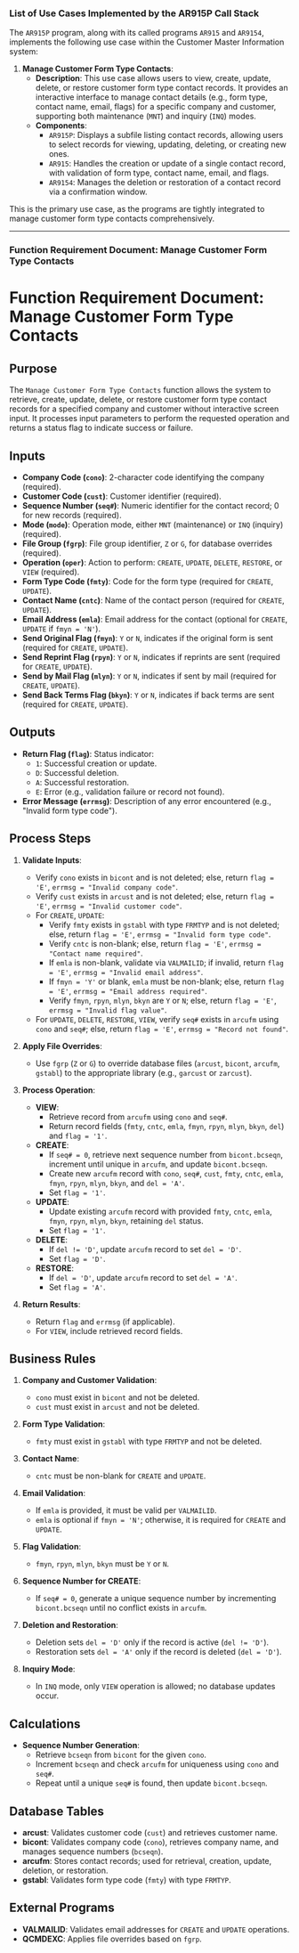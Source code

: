 ### List of Use Cases Implemented by the AR915P Call Stack

The `AR915P` program, along with its called programs `AR915` and `AR9154`, implements the following use case within the Customer Master Information system:

1. **Manage Customer Form Type Contacts**:
   - **Description**: This use case allows users to view, create, update, delete, or restore customer form type contact records. It provides an interactive interface to manage contact details (e.g., form type, contact name, email, flags) for a specific company and customer, supporting both maintenance (`MNT`) and inquiry (`INQ`) modes.
   - **Components**:
     - `AR915P`: Displays a subfile listing contact records, allowing users to select records for viewing, updating, deleting, or creating new ones.
     - `AR915`: Handles the creation or update of a single contact record, with validation of form type, contact name, email, and flags.
     - `AR9154`: Manages the deletion or restoration of a contact record via a confirmation window.

This is the primary use case, as the programs are tightly integrated to manage customer form type contacts comprehensively.

---

### Function Requirement Document: Manage Customer Form Type Contacts



# Function Requirement Document: Manage Customer Form Type Contacts

## Purpose
The `Manage Customer Form Type Contacts` function allows the system to retrieve, create, update, delete, or restore customer form type contact records for a specified company and customer without interactive screen input. It processes input parameters to perform the requested operation and returns a status flag to indicate success or failure.

## Inputs
- **Company Code (`cono`)**: 2-character code identifying the company (required).
- **Customer Code (`cust`)**: Customer identifier (required).
- **Sequence Number (`seq#`)**: Numeric identifier for the contact record; 0 for new records (required).
- **Mode (`mode`)**: Operation mode, either `MNT` (maintenance) or `INQ` (inquiry) (required).
- **File Group (`fgrp`)**: File group identifier, `Z` or `G`, for database overrides (required).
- **Operation (`oper`)**: Action to perform: `CREATE`, `UPDATE`, `DELETE`, `RESTORE`, or `VIEW` (required).
- **Form Type Code (`fmty`)**: Code for the form type (required for `CREATE`, `UPDATE`).
- **Contact Name (`cntc`)**: Name of the contact person (required for `CREATE`, `UPDATE`).
- **Email Address (`emla`)**: Email address for the contact (optional for `CREATE`, `UPDATE` if `fmyn = 'N'`).
- **Send Original Flag (`fmyn`)**: `Y` or `N`, indicates if the original form is sent (required for `CREATE`, `UPDATE`).
- **Send Reprint Flag (`rpyn`)**: `Y` or `N`, indicates if reprints are sent (required for `CREATE`, `UPDATE`).
- **Send by Mail Flag (`mlyn`)**: `Y` or `N`, indicates if sent by mail (required for `CREATE`, `UPDATE`).
- **Send Back Terms Flag (`bkyn`)**: `Y` or `N`, indicates if back terms are sent (required for `CREATE`, `UPDATE`).

## Outputs
- **Return Flag (`flag`)**: Status indicator:
  - `1`: Successful creation or update.
  - `D`: Successful deletion.
  - `A`: Successful restoration.
  - `E`: Error (e.g., validation failure or record not found).
- **Error Message (`errmsg`)**: Description of any error encountered (e.g., "Invalid form type code").

## Process Steps
1. **Validate Inputs**:
   - Verify `cono` exists in `bicont` and is not deleted; else, return `flag = 'E'`, `errmsg = "Invalid company code"`.
   - Verify `cust` exists in `arcust` and is not deleted; else, return `flag = 'E'`, `errmsg = "Invalid customer code"`.
   - For `CREATE`, `UPDATE`:
     - Verify `fmty` exists in `gstabl` with type `FRMTYP` and is not deleted; else, return `flag = 'E'`, `errmsg = "Invalid form type code"`.
     - Verify `cntc` is non-blank; else, return `flag = 'E'`, `errmsg = "Contact name required"`.
     - If `emla` is non-blank, validate via `VALMAILID`; if invalid, return `flag = 'E'`, `errmsg = "Invalid email address"`.
     - If `fmyn = 'Y'` or blank, `emla` must be non-blank; else, return `flag = 'E'`, `errmsg = "Email address required"`.
     - Verify `fmyn`, `rpyn`, `mlyn`, `bkyn` are `Y` or `N`; else, return `flag = 'E'`, `errmsg = "Invalid flag value"`.
   - For `UPDATE`, `DELETE`, `RESTORE`, `VIEW`, verify `seq#` exists in `arcufm` using `cono` and `seq#`; else, return `flag = 'E'`, `errmsg = "Record not found"`.

2. **Apply File Overrides**:
   - Use `fgrp` (`Z` or `G`) to override database files (`arcust`, `bicont`, `arcufm`, `gstabl`) to the appropriate library (e.g., `garcust` or `zarcust`).

3. **Process Operation**:
   - **VIEW**:
     - Retrieve record from `arcufm` using `cono` and `seq#`.
     - Return record fields (`fmty`, `cntc`, `emla`, `fmyn`, `rpyn`, `mlyn`, `bkyn`, `del`) and `flag = '1'`.
   - **CREATE**:
     - If `seq# = 0`, retrieve next sequence number from `bicont.bcseqn`, increment until unique in `arcufm`, and update `bicont.bcseqn`.
     - Create new `arcufm` record with `cono`, `seq#`, `cust`, `fmty`, `cntc`, `emla`, `fmyn`, `rpyn`, `mlyn`, `bkyn`, and `del = 'A'`.
     - Set `flag = '1'`.
   - **UPDATE**:
     - Update existing `arcufm` record with provided `fmty`, `cntc`, `emla`, `fmyn`, `rpyn`, `mlyn`, `bkyn`, retaining `del` status.
     - Set `flag = '1'`.
   - **DELETE**:
     - If `del != 'D'`, update `arcufm` record to set `del = 'D'`.
     - Set `flag = 'D'`.
   - **RESTORE**:
     - If `del = 'D'`, update `arcufm` record to set `del = 'A'`.
     - Set `flag = 'A'`.

4. **Return Results**:
   - Return `flag` and `errmsg` (if applicable).
   - For `VIEW`, include retrieved record fields.

## Business Rules
1. **Company and Customer Validation**:
   - `cono` must exist in `bicont` and not be deleted.
   - `cust` must exist in `arcust` and not be deleted.

2. **Form Type Validation**:
   - `fmty` must exist in `gstabl` with type `FRMTYP` and not be deleted.

3. **Contact Name**:
   - `cntc` must be non-blank for `CREATE` and `UPDATE`.

4. **Email Validation**:
   - If `emla` is provided, it must be valid per `VALMAILID`.
   - `emla` is optional if `fmyn = 'N'`; otherwise, it is required for `CREATE` and `UPDATE`.

5. **Flag Validation**:
   - `fmyn`, `rpyn`, `mlyn`, `bkyn` must be `Y` or `N`.

6. **Sequence Number for CREATE**:
   - If `seq# = 0`, generate a unique sequence number by incrementing `bicont.bcseqn` until no conflict exists in `arcufm`.

7. **Deletion and Restoration**:
   - Deletion sets `del = 'D'` only if the record is active (`del != 'D'`).
   - Restoration sets `del = 'A'` only if the record is deleted (`del = 'D'`).

8. **Inquiry Mode**:
   - In `INQ` mode, only `VIEW` operation is allowed; no database updates occur.

## Calculations
- **Sequence Number Generation**:
  - Retrieve `bcseqn` from `bicont` for the given `cono`.
  - Increment `bcseqn` and check `arcufm` for uniqueness using `cono` and `seq#`.
  - Repeat until a unique `seq#` is found, then update `bicont.bcseqn`.

## Database Tables
- **arcust**: Validates customer code (`cust`) and retrieves customer name.
- **bicont**: Validates company code (`cono`), retrieves company name, and manages sequence numbers (`bcseqn`).
- **arcufm**: Stores contact records; used for retrieval, creation, update, deletion, or restoration.
- **gstabl**: Validates form type code (`fmty`) with type `FRMTYP`.

## External Programs
- **VALMAILID**: Validates email addresses for `CREATE` and `UPDATE` operations.
- **QCMDEXC**: Applies file overrides based on `fgrp`.

